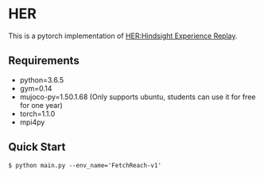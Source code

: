 # HER

This is a pytorch implementation of [HER:Hindsight Experience Replay](https://arxiv.org/abs/1707.01495).

## Requirements

- python=3.6.5
- gym=0.14
- mujoco-py=1.50.1.68 (Only supports ubuntu, students can use it for free for one year)
- torch=1.1.0
- mpi4py

## Quick Start

```shell
$ python main.py --env_name='FetchReach-v1'
```

